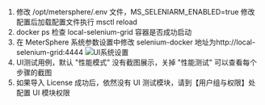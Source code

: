 1. 修改 /opt/metersphere/.env 文件，MS_SELENIARM_ENABLED=true 修改配置后加载配置文件执行 msctl reload
2. docker ps 检查 local-selenium-grid 容器是否成功启动
3. 在 MeterSphere 系统参数设置中修改 selenium-docker 地址为http://local-selenium-grid:4444
![UI系统设置](../../img/ui_test/UI系统设置.png)
4. UI测试用例，默认 "性能模式" 没有截图展示，关掉 "性能测试" 可以查看每个步骤的截图 <br>
5. 如果导入 License 成功后，依然没有 UI 测试模块，请到【用户组与权限】处配置 UI 模块权限